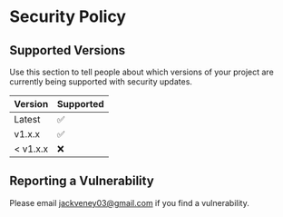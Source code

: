 # Security Policy

## Supported Versions

Use this section to tell people about which versions of your project are
currently being supported with security updates.

| Version | Supported          |
| ------- | ------------------ |
| Latest   | :white_check_mark: |
| v1.x.x   | :white_check_mark: |
| < v1.x.x   | :x: |



## Reporting a Vulnerability

Please email jackveney03@gmail.com if you find a vulnerability.

